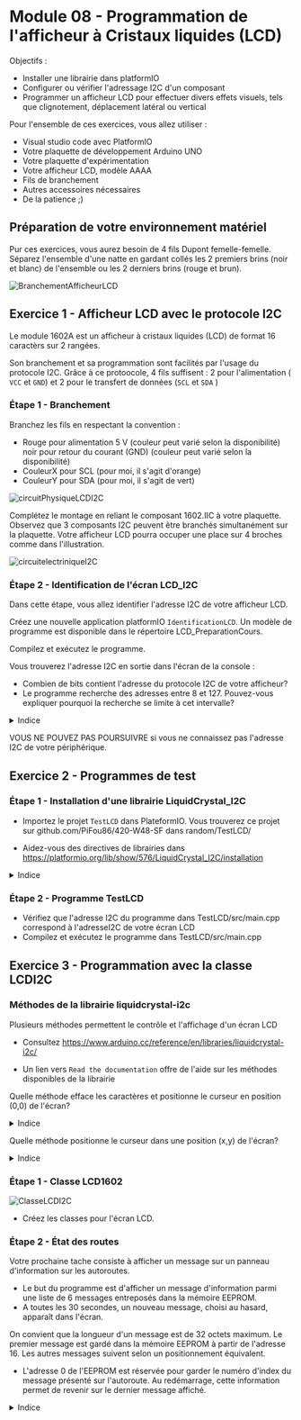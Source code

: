 # Module 08 - Programmation de l'afficheur à Cristaux liquides (LCD)

Objectifs :

- Installer une librairie dans platformIO
- Configurer ou vérifier l'adressage I2C d'un composant
- Programmer un afficheur LCD pour effectuer divers effets visuels, tels que clignotement, déplacement latéral ou vertical

Pour l'ensemble de ces exercices, vous allez utiliser :

- Visual studio code avec PlatformIO
- Votre plaquette de développement Arduino UNO
- Votre plaquette d'expérimentation
- Votre afficheur LCD, modèle AAAA
- Fils de branchement
- Autres accessoires nécessaires
- De la patience ;)

## Préparation de votre environnement matériel

Pur ces exercices, vous aurez besoin de 4 fils Dupont femelle-femelle. Séparez l'ensemble d'une natte en gardant collés les 2 premiers brins (noir et blanc) de l'ensemble ou les 2 derniers brins (rouge et brun).

![BranchementAfficheurLCD](img/branchementLCDI2C.png)

## Exercice 1 -  Afficheur LCD avec le protocole I2C

Le module 1602A est un afficheur à cristaux liquides (LCD) de format 16 caractèrs sur 2 rangées.

Son branchement et sa programmation sont facilités par l'usage du protocole I2C. Grâce à ce protoocole, 4 fils suffisent : 2 pour l'alimentation ( ```VCC``` et  ```GND```) et 2 pour le transfert de données (```SCL``` et ```SDA``` )

### Étape 1 - Branchement

Branchez les fils en respectant la convention :

- Rouge pour alimentation 5 V (couleur peut varié selon la disponibilité)
noir pour retour du courant (GND) (couleur peut varié selon la disponibilité)
- CouleurX pour SCL (pour moi, il s'agit d'orange)
- CouleurY pour SDA (pour moi, il s'agit de vert)

![circuitPhysiqueLCDI2C](img/circuitPhysiqueLCDI2C.png)

Complétez le montage en reliant le composant 1602.IIC à votre plaquette. Observez que 3 composants I2C peuvent être branchés simultanément sur la plaquette. Votre afficheur LCD pourra occuper une place sur 4 broches comme dans l'illustration.

![circuitelectriniqueI2C](img/SchemaLCDI2C.png)

### Étape 2 - Identification de l'écran LCD_I2C

Dans cette étape, vous allez identifier l'adresse I2C de votre afficheur LCD.

Créez une nouvelle application platformIO ```IdentificationLCD```. Un modèle de programme est disponible dans le répertoire LCD_PreparationCours.

Compilez et exécutez le programme.

Vous trouverez l'adresse I2C en sortie dans l'écran de la console :

- Combien de bits contient l'adresse du protocole I2C de votre afficheur?
- Le programme recherche des adresses entre 8 et 127. Pouvez-vous expliquer pourquoi la recherche se limite à cet intervalle?

<details>
    <summary>Indice</summary>

Le protocole I2C a une plage d'adresse sur 7 bits. La limite supérieure est donc 127. les 3 premières bits sont réservées pour des commandes spécifiques du protocole. Elles ne peuvent donc pas servir pour identifier un périphérique.

</details>

VOUS NE POUVEZ PAS POURSUIVRE si vous ne connaissez pas l'adresse I2C de votre périphérique.

## Exercice 2 -  Programmes de test

### Étape 1 - Installation d'une librairie LiquidCrystal_I2C

- Importez le projet ```TestLCD``` dans PlateformIO.  Vous trouverez ce projet sur github.com/PiFou86/420-W48-SF dans random/TestLCD/

- Aidez-vous des directives de librairies dans https://platformio.org/lib/show/576/LiquidCrystal_I2C/installation

<details>
    <summary>Indice</summary>

L'onglet Installation donne la liste des dépendances à ajouter dans le fichier de configuration platformIO.ini de l'application.

L'onglet Headers donne l'entête ```#include``` de la librairie à ajouter dans le programme "main.cpp"

</details>

### Étape 2 - Programme TestLCD

- Vérifiez que l'adresse I2C du programme dans TestLCD/src/main.cpp correspond à l'adresseI2C de votre écran LCD
- Compilez et exécutez le programme dans TestLCD/src/main.cpp

## Exercice 3 - Programmation avec la classe LCDI2C 

### Méthodes de la librairie liquidcrystal-i2c

Plusieurs méthodes permettent le contrôle et l'affichage d'un écran LCD

- Consultez https://www.arduino.cc/reference/en/libraries/liquidcrystal-i2c/

- Un lien vers ```Read the documentation``` offre de  l'aide sur les méthodes disponibles de la librairie

Quelle méthode efface les caractères et positionne le curseur en position (0,0) de l'écran?

<details>
    <summary>Indice</summary>

 objet.clear();

</details>

Quelle méthode positionne le curseur dans une position (x,y) de l'écran?

<details>
    <summary>Indice</summary>

 objet.setCursor(colonne, rangee);

</details>

### Étape 1 - Classe LCD1602

![ClasseLCDI2C](img/ClasseVirtuelleLCD.jpg)

- Créez les classes pour l'écran LCD.

### Étape 2 -  État des routes

Votre prochaine tache consiste à afficher un message sur un panneau d'information sur les autoroutes.

- Le but du programme est d'afficher un message d'information parmi une liste de 6 messages entreposés dans la mémoire EEPROM.
- A toutes les 30 secondes, un nouveau message, choisi au hasard, apparaît dans l'écran.

On convient que la longueur d'un message est de 32 octets maximum. Le premier message est gardé dans la mémoire EEPROM à partir de l'adresse 16. Les autres messages suivent selon un positionnement équivalent.

- L'adresse 0 de l'EEPROM est réservée pour garder le numéro d'index du message présenté sur l'autoroute. Au redémarrage, cette information permet de revenir sur le dernier message affiché.

<details>
    <summary>Indice</summary>

Consultez le site d'Arduino pour tirer un nombre au hasard

</details>
